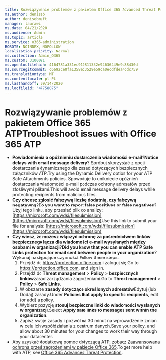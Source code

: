 ```yaml
---
title: Rozwiązywanie problemów z pakietem Office 365 Advanced Threat Protection (ATP)
ms.author: deniseb
author: denisebmsft
manager: laurawi
ms.date: 04/21/2020
ms.audience: Admin
ms.topic: article
ms.service: o365-administration
ROBOTS: NOINDEX, NOFOLLOW
localization_priority: Normal
ms.collection: Admin_O365
ms.custom: 3100021
ms.openlocfilehash: 4164781a331ec919811332e94636449e9d88430d
ms.sourcegitcommit: c6692ce0fa1358ec3529e59ca0ecdfdea4cdc759
ms.translationtype: MT
ms.contentlocale: pl-PL
ms.lasthandoff: 09/14/2020
ms.locfileid: "47758075"
---
```

# <a name="troubleshoot-issues-with-office-365-atp"></a><span data-ttu-id="f3179-102">Rozwiązywanie problemów z pakietem Office 365 ATP</span><span class="sxs-lookup"><span data-stu-id="f3179-102">Troubleshoot issues with Office 365 ATP</span></span>

- <span data-ttu-id="f3179-103">**Powiadomienia o opóźnieniu dostarczenia wiadomości e-mail**?</span><span class="sxs-lookup"><span data-stu-id="f3179-103">**Notice delays with email message delivery**?</span></span> <span data-ttu-id="f3179-104">Spróbuj skorzystać z opcji dostarczania dynamicznego dla zasad dotyczących bezpiecznych załączników ATP.</span><span class="sxs-lookup"><span data-stu-id="f3179-104">Try using the Dynamic Delivery option for your ATP Safe Attachments policies.</span></span> <span data-ttu-id="f3179-105">Spowoduje to uniknięcie opóźnień dostarczania wiadomości e-mail podczas ochrony adresatów przed złośliwymi plikami.</span><span class="sxs-lookup"><span data-stu-id="f3179-105">This will avoid email message delivery delays while protecting recipients from malicious files.</span></span>
- <span data-ttu-id="f3179-106">**Czy chcesz zgłosić fałszywą liczbę dodatnią, czy fałszywą negatywną**?</span><span class="sxs-lookup"><span data-stu-id="f3179-106">**Do you want to report false positives or false negatives**?</span></span> <span data-ttu-id="f3179-107">Użyj tego linku, aby przesłać plik do analizy: [https://microsoft.com/wdsi/filesubmission](https://microsoft.com/wdsi/filesubmission)</span><span class="sxs-lookup"><span data-stu-id="f3179-107">Use this link to submit your file for analysis: [https://microsoft.com/wdsi/filesubmission](https://microsoft.com/wdsi/filesubmission)</span></span>
- <span data-ttu-id="f3179-108">**Czy wiesz, że możesz włączyć ochronę za pośrednictwem linków bezpiecznego łącza dla wiadomości e-mail wysyłanych między osobami w organizacji**?</span><span class="sxs-lookup"><span data-stu-id="f3179-108">**Did you know that you can enable ATP Safe Links protection for email sent between people in your organization**?</span></span> <span data-ttu-id="f3179-109">Wykonaj następujące czynności:</span><span class="sxs-lookup"><span data-stu-id="f3179-109">Follow these steps:</span></span>
    1. <span data-ttu-id="f3179-110">Przejdź do https://protection.office.com i zaloguj się.</span><span class="sxs-lookup"><span data-stu-id="f3179-110">Go to https://protection.office.com, and sign in.</span></span>
    2. <span data-ttu-id="f3179-111">Przejdź do **Threat management**  >  **Policy**  >  **bezpiecznych linków**zasad zarządzania zagrożeniami.</span><span class="sxs-lookup"><span data-stu-id="f3179-111">Go to **Threat management** > **Policy** > **Safe Links**.</span></span>
    3. <span data-ttu-id="f3179-112">W obszarze **zasady dotyczące określonych adresatów**Edytuj (lub Dodaj) zasady.</span><span class="sxs-lookup"><span data-stu-id="f3179-112">Under **Policies that apply to specific recipients**, edit (or add) a policy.</span></span>
    4. <span data-ttu-id="f3179-113">Wybierz pozycję **stosuj bezpieczne linki do wiadomości wysłanych w organizacji**.</span><span class="sxs-lookup"><span data-stu-id="f3179-113">Select **Apply safe links to messages sent within the organization**.</span></span>
    5. <span data-ttu-id="f3179-114">Zapisz swoje zasady i pozwól na 30 minut na wprowadzenie zmian w celu ich współdziałania z centrum danych.</span><span class="sxs-lookup"><span data-stu-id="f3179-114">Save your policy, and allow about 30 minutes for your changes to work their way through your datacenter.</span></span>
- <span data-ttu-id="f3179-115">Aby uzyskać dodatkową pomoc dotyczącą ATP, zobacz [Zaawansowana ochrona przed zagrożeniami w pakiecie Office 365](https://docs.microsoft.com/microsoft-365/security/office-365-security/office-365-atp).</span><span class="sxs-lookup"><span data-stu-id="f3179-115">To get more help with ATP, see [Office 365 Advanced Threat Protection](https://docs.microsoft.com/microsoft-365/security/office-365-security/office-365-atp).</span></span>
